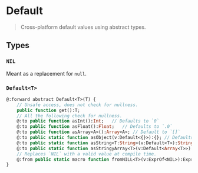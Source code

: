 # Default

> Cross-platform default values using abstract types.

## Types

### `NIL`

Meant as a replacement for `null`.

### `Default<T>`

```Haxe
@:forward abstract Default<T>(T) {
    // Unsafe access, does not check for nullness.
    public function get():T;
    // All the following check for nullness.
    @:to public function asInt():Int;   // Defaults to `0`
    @:to public function asFloat():Float;   // Defaults to `.0`
    @:to public function asArray<A>():Array<A>; // Default to `[]`
    @:to public static function asObject(v:Default<{}>):{}; // Defaults to `{}`
    @:to public static function asString<T:String>(v:Default<T>):String;    // Defaults to `''`
    @:to public static function asStringyArray<T>(v:Default<Array<T>>):String; // Correctly stringifys an Array
    // Replaces `NIL` with a valid value at compile time.
    @:from public static macro function fromNILL<T>(v:ExprOf<NIL>):ExprOf<be.types.Default<T>>;
}
```

